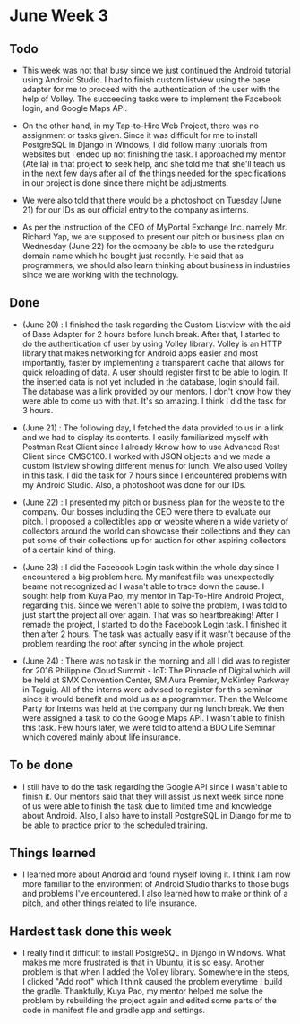 # June Week 3

## Todo
- This week was not that busy since we just continued the Android tutorial using Android Studio. I had to finish custom listview using the base adapter for me to proceed with the authentication of the user with the help of Volley. The succeeding tasks were to implement the Facebook login, and Google Maps API. 

- On the other hand, in my Tap-to-Hire Web Project, there was no assignment or tasks given. Since it was difficult for me to install PostgreSQL in Django in Windows, I did follow many tutorials from websites but I ended up not finishing the task. I approached my mentor (Ate Ia) in that project to seek help, and she told me that she'll teach us in the next few days after all of the things needed for the specifications in our project is done since there might be adjustments.  

- We were also told that there would be a photoshoot on Tuesday (June 21) for our IDs as our official entry to the company as interns. 
- As per the instruction of the CEO of MyPortal Exchange Inc. namely Mr. Richard Yap, we are supposed to present our pitch or business plan on Wednesday (June 22) for the company be able to use the ratedguru domain name which he bought just recently. He said that as programmers, we should also learn thinking about business in industries since we are working with the technology.  

## Done
- (June 20) : I finished the task regarding the Custom Listview with the aid of Base Adapter for 2 hours before lunch break. After that, I started to do the authentication of user by using Volley library. Volley is an HTTP library that makes networking for Android apps easier and most importantly, faster by implementing a transparent cache that allows for quick reloading of data. A user should register first to be able to login. If the inserted data is not yet included in the database, login should fail. The database was a link provided by our mentors. I don't know how they were able to come up with that. It's so amazing. I think I did the task for 3 hours.

- (June 21) : The following day, I fetched the data provided to us in a link and we had to display its contents. I easily familiarized myself with Postman Rest Client since I already kknow how to use Advanced Rest Client since CMSC100. I worked with JSON objects and we made a custom listview showing different menus for lunch. We also used Volley in this task. I did the task for 7 hours since I encountered problems with my Android Studio. Also, a photoshoot was done for our IDs.

- (June 22) : I presented my pitch or business plan for the website to the company. Our bosses including the CEO were there to evaluate our pitch. I proposed a collectibles app or website wherein a wide variety of collectors around the world can showcase their collections and they can put some of their collections up for auction for other aspiring collectors of a certain kind of thing. 

- (June 23) : I did the Facebook Login task within the whole day since I encountered a big problem here. My manifest file was unexpectedly beame not recognized ad I wasn't able to trace down the cause. I sought help from Kuya Pao, my mentor in Tap-To-Hire Android Project, regarding this. Since we weren't able to solve the problem, I was told to just start the project all over again. That was so heartbreaking! After I remade the project, I started to do the Facebook Login task. I finished it then after 2 hours. The task was actually easy if it wasn't because of the problem rearding the root after syncing in the whole project.

- (June 24) : There was no task in the morning and all I did was to register for 2016 Philippine Cloud Summit - IoT: The Pinnacle of Digital which will be held at SMX Convention Center, SM Aura Premier, McKinley Parkway in Taguig. All of the interns were advised to register for this seminar since it would benefit and mold us as a programmer. Then the Welcome Party for Interns was held at the company during lunch break. We then were assigned a task to do the Google Maps API. I wasn't able to finish this task. Few hours later, we were told to attend a BDO Life Seminar which covered mainly about life insurance. 

## To be done
- I still have to do the task regarding the Google API since I wasn't able to finish it. Our mentors said that they will assist us next week since none of us were able to finish the task due to limited time and knowledge about Android. Also, I also have to install PostgreSQL in Django for me to be able to practice prior to the scheduled training. 

## Things learned
- I learned more about Android and found myself loving it. I think I am now more familiar to the environment of Android Studio thanks to those bugs and problems I've encountered. I also learned how to make or think of a pitch, and other things related to life insurance. 

## Hardest task done this week
- I really find it difficult to install PostgreSQL in Django in Windows. What makes me more frustrated is that in Ubuntu, it is so easy. Another problem is that when I added the Volley library. Somewhere in the steps, I clicked "Add root" which I think caused the problem everytime I build the gradle. Thankfully, Kuya Pao, my mentor helped me solve the problem by rebuilding the project again and edited some parts of the code in manifest file and gradle app and settings. 

